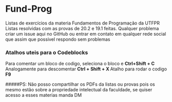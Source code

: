 # Fund-Prog
Listas de exercícios da materia Fundamentos de Programação da UTFPR 
Listas resolvidas com as provas de 20.2 e 19.1 feitas. 
Qualquer problema criar um issue aqui no GitHub ou entrar em contato em qualquer rede social que assim que possivel respondo sem problemas

### Atalhos uteis para o Codeblocks 
Para comentar um bloco de codigo, seleciona o bloco e <b> Ctrl+Shift + C </b>
Analogamente para descomentar <b>Ctrl + Shift + X </b> 
Atalho para rodar o codigo <b> F9 </b> 

#####PS: Não posso compartilhar os PDFs da listas ou provas pois os mesmo estão sobre a propriedade intelectual da faculdade, se quiser acesso a esses materias manda DM
